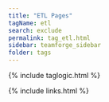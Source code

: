 ```yaml
---
title: "ETL Pages"
tagName: etl
search: exclude
permalink: tag_etl.html
sidebar: teamforge_sidebar
folder: tags
---
```

{% include taglogic.html %}

{% include links.html %}
